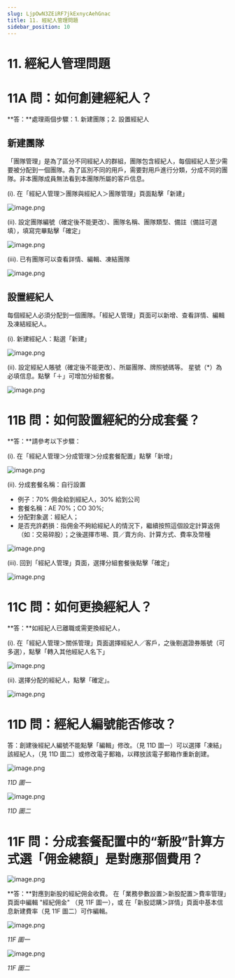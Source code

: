 ```yaml
---
slug: LjpOwN3ZEiRF7jkExnycAehGnac
title: 11. 經紀人管理問題
sidebar_position: 10
---
```



# 11. 經紀人管理問題


# 11A 問：如何創建經紀人？


**答：**處理兩個步驟：1. 新建團隊；2. 設置經紀人 


## 新建團隊


「團隊管理」是為了區分不同經紀人的群組，團隊包含經紀人，每個經紀人至少需要被分配到一個團隊。為了區別不同的用戶，需要對用戶進行分類，分成不同的團隊。非本團隊成員無法看到本團隊所屬的客戶信息。

(i).  在「經紀人管理＞團隊與經紀人＞團隊管理」頁面點擊「新建」


![image.png](/assets/800db8ccabd0b9aa52ee459b60e5ec96.png)


(ii). 設定團隊編號（確定後不能更改）、團隊名稱、團隊類型、備註（備註可選填），填寫完畢點擊「確定」


![image.png](/assets/e0899c2d4cabaebbde525b6f7c7485c7.png)


(iii). 已有團隊可以查看詳情、編輯、凍結團隊


![image.png](/assets/d9e729230a5eb8670432240ea0a88203.png)


## 設置經紀人


每個經紀人必須分配到一個團隊。「經紀人管理」頁面可以新增、查看詳情、編輯及凍結經紀人。


(i). 新建經紀人：點選「新建」


![image.png](/assets/56ba1f095039bc8261c55e34b261f7ab.png)


(ii). 設定經紀人賬號（確定後不能更改）、所屬團隊、牌照號碼等。
星號（*）為必填信息。點擊「＋」可增加分組套餐。


![image.png](/assets/915e7cb5f38ec08af2864f6d54e0093b.png)


# 11B 問：如何設置經紀的分成套餐？


**答：**請參考以下步驟：


(i). 在「經紀人管理＞分成管理＞分成套餐配置」點擊「新增」 


![image.png](/assets/af55d0bf501f594bcd6af691b69c1615.png)


(ii). 分成套餐名稱：自行設置 

- 例子：70% 佣金給到經紀人，30% 給到公司
- 套餐名稱：AE 70%；CO 30%;
- 分配對象選：經紀人；
- 是否充許虧損：指佣金不夠給經紀人的情況下，繼續按照這個設定計算返佣（如：交易碎股）；之後選擇市埸、買／賣方向、計算方式、費率及幣種

![image.png](/assets/2b6417bfbf0afbac1a686a345de02896.png)


(iii). 回到「經紀人管理」頁面，選擇分組套餐後點擊「確定」


![image.png](/assets/ef2e1cda88b0d852015f7728df8a2e8e.png)


# 11C 問：如何更換經紀人？


**答：**如經紀人已離職或需更換經紀人，


(i). 在「經紀人管理＞關係管理」頁面選擇經紀人／客戶，之後剔選證券賬號（可多選），點擊「轉入其他經紀人名下」


![image.png](/assets/30acc1bba696e490eb79aa70a7150d78.png)


(ii). 選擇分配的經紀人，點擊「確定」。


![image.png](/assets/3ef1e05439dde5807ff21d08066c02a4.png)


# 11D 問：經紀人編號能否修改？


答：創建後經紀人編號不能點擊「編輯」修改。（見 11D 圖一）可以選擇「凍結」該經紀人，（見 11D 圖二）或修改電子郵箱，以釋放該電子郵箱作重新創建。


![image.png](/assets/5a17c043003cd1277a910e6f5f991392.png)


_11D 圖一_


![image.png](/assets/a1476e5a48667cc143cbe2402f32908f.png)


_11D 圖二_


# 11F 問：分成套餐配置中的“新股”計算方式選「佣金總額」是對應那個費用？


![image.png](/assets/10edfb1ebc138958a7395e02610f0527.png)


**答：**對應到新股的經紀佣金收費。
在「業務參數設置＞新股配置＞費率管理」頁面中編輯 "經紀佣金" （見 11F 圖一），或 在「新股認購＞詳情」頁面中基本信息新建費率（見 11F 圖二）可作編輯。


![image.png](/assets/04b922d62864c02758a4eb4a709516cd.png)


_11F 圖一_


![image.png](/assets/128738661e1a5ca8f71e8857a5aae549.png)


_11F 圖二_

